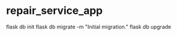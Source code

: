 # repair_service_app

<!-- comma's: -->
<copy>flask db init</copy>       <!--  Инициализация миграций -->
<copy>flask db migrate -m "Initial migration."</copy>   <!--  Создание миграции -->
<copy>flask db upgrade </copy>     <!-- Применение миграции к базе данных -->
